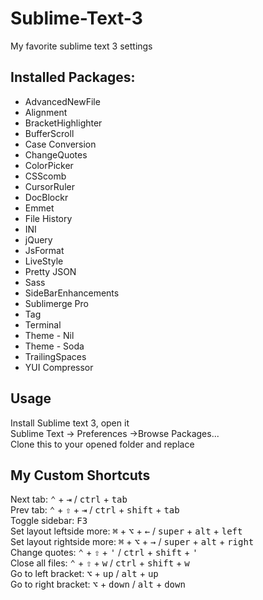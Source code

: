 Sublime-Text-3
==============

My favorite sublime text 3 settings

## Installed Packages:
- AdvancedNewFile
- Alignment
- BracketHighlighter
- BufferScroll
- Case Conversion
- ChangeQuotes
- ColorPicker
- CSScomb
- CursorRuler
- DocBlockr
- Emmet
- File History
- INI
- jQuery
- JsFormat
- LiveStyle
- Pretty JSON
- Sass
- SideBarEnhancements
- Sublimerge Pro
- Tag
- Terminal
- Theme - Nil
- Theme - Soda
- TrailingSpaces
- YUI Compressor

## Usage
Install Sublime text 3, open it  
Sublime Text -> Preferences ->Browse Packages...  
Clone this to your opened folder and replace

## My Custom Shortcuts
Next tab: <kbd>⌃</kbd> + <kbd>⇥</kbd>   /   <kbd>ctrl</kbd> + <kbd>tab</kbd>  
Prev tab: <kbd>⌃</kbd> + <kbd>⇧</kbd> + <kbd>⇥</kbd>   /   <kbd>ctrl</kbd> + <kbd>shift</kbd> + <kbd>tab</kbd>  
Toggle sidebar: <kbd>F3</kbd>  
Set layout leftside more: <kbd>⌘</kbd> + <kbd>⌥</kbd> + <kbd>←</kbd>   /   <kbd>super</kbd> + <kbd>alt</kbd> + <kbd>left</kbd>  
Set layout rightside more: <kbd>⌘</kbd> + <kbd>⌥</kbd> + <kbd>→</kbd>   /   <kbd>super</kbd> + <kbd>alt</kbd> + <kbd>right</kbd>  
Change quotes: <kbd>⌃</kbd> + <kbd>⇧</kbd> + <kbd>'</kbd>   /   <kbd>ctrl</kbd> + <kbd>shift</kbd> + <kbd>'</kbd>  
Close all files: <kbd>⌃</kbd> + <kbd>⇧</kbd> + <kbd>w</kbd>   /   <kbd>ctrl</kbd> + <kbd>shift</kbd> + <kbd>w</kbd>  
Go to left bracket: <kbd>⌥</kbd> + <kbd>up</kbd>   /   <kbd>alt</kbd> + <kbd>up</kbd>  
Go to right bracket: <kbd>⌥</kbd> + <kbd>down</kbd>   /   <kbd>alt</kbd> + <kbd>down</kbd>  

